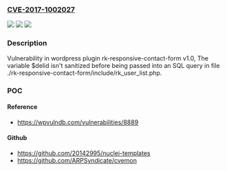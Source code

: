 ### [CVE-2017-1002027](https://cve.mitre.org/cgi-bin/cvename.cgi?name=CVE-2017-1002027)
![](https://img.shields.io/static/v1?label=Product&message=%20rk-responsive-contact-form&color=blue)
![](https://img.shields.io/static/v1?label=Version&message=%3C%201.0%20&color=brighgreen)
![](https://img.shields.io/static/v1?label=Vulnerability&message=SQL%20Injection&color=brighgreen)

### Description

Vulnerability in wordpress plugin rk-responsive-contact-form v1.0, The variable $delid isn't sanitized before being passed into an SQL query in file ./rk-responsive-contact-form/include/rk_user_list.php.

### POC

#### Reference
- https://wpvulndb.com/vulnerabilities/8889

#### Github
- https://github.com/20142995/nuclei-templates
- https://github.com/ARPSyndicate/cvemon

